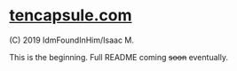 # [tencapsule.com](http://tencapsule.com)

(C) 2019 IdmFoundInHim/Isaac M.

This is the beginning.  Full README coming <del>soon</del> eventually.
